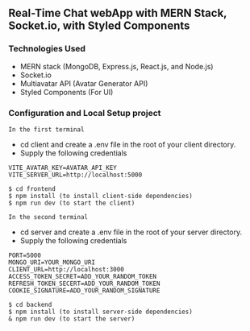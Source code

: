 ## Real-Time Chat webApp with MERN Stack, Socket.io, with Styled Components

### Technologies Used
- MERN stack (MongoDB, Express.js, React.js, and Node.js)
- Socket.io
- Multiavatar API (Avatar Generator API)
- Styled Components (For UI)

### Configuration and Local Setup project

`In the first terminal`
- cd client and create a .env file in the root of your client directory.
- Supply the following credentials
```
VITE_AVATAR_KEY=AVATAR_API_KEY
VITE_SERVER_URL=http://localhost:5000
```

```
$ cd frontend
$ npm install (to install client-side dependencies)
$ npm run dev (to start the client)
```

`In the second terminal`
- cd server and create a .env file in the root of your server directory.
- Supply the following credentials
```
PORT=5000
MONGO_URI=YOUR_MONGO_URI
CLIENT_URL=http://localhost:3000
ACCESS_TOKEN_SECRET=ADD_YOUR_RANDOM_TOKEN
REFRESH_TOKEN_SECERT=ADD_YOUR_RANDOM_TOKEN
COOKIE_SIGNATURE=ADD_YOUR_RANDOM_SIGNATURE

```

```
$ cd backend
$ npm install (to install server-side dependencies)
& npm run dev (to start the server)
```
